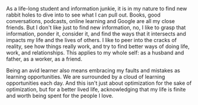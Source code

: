 As a life-long student and information junkie, it is in my nature to find new rabbit holes to dive into to see what I can pull out. Books, good conversations, podcasts, online learning and Google are all my close friends. But I don't like just to find new information, no, I like to grasp that information, ponder it, consider it, and find the ways that it intersects and impacts my life and the lives of others. I like to peer into the cracks of reality, see how things really work, and try to find better ways of doing life, work, and relationships. This applies to my whole self: as a husband and father, as a worker, as a friend.

Being an avid learner also means embracing my faults and mistakes as learning opportunities. We are surrounded by a cloud of learning opportunities each day. And this isn't just about optimization for the sake of optimization, but for a better lived life, acknowledging that my life is finite and worth being spent for the people I love.
